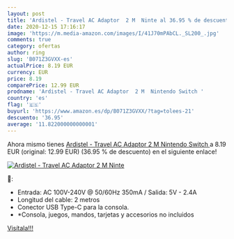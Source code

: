 ```yaml
---
layout: post
title: 'Ardistel - Travel AC Adaptor  2 M  Ninte al 36.95 % de descuento'
date: 2020-12-15 17:16:17
image: 'https://m.media-amazon.com/images/I/41J70mPAbCL._SL200_.jpg'
comments: true
category: ofertas
author: ring
slug: 'B071Z3GVXX-es'
actualPrice: 8.19 EUR
currency: EUR
price: 8.19
comparePrice: 12.99 EUR
prodname: 'Ardistel - Travel AC Adaptor  2 M  Nintendo Switch '
country: 'es'
flag: '🇪🇸'
buyurl: 'https://www.amazon.es/dp/B071Z3GVXX/?tag=tolees-21'
descuento: '36.95'
average: '11.822000000000001'
---
```


Ahora mismo tienes [Ardistel - Travel AC Adaptor  2 M  Nintendo Switch ](https://www.amazon.es/dp/B071Z3GVXX/?tag=tolees-21) a 8.19 EUR (original: 12.99 EUR) (36.95 %  de descuento) en el siguiente enlace!

[![Ardistel - Travel AC Adaptor  2 M  Ninte](https://m.media-amazon.com/images/I/41J70mPAbCL._SL200_.jpg)](https://www.amazon.es/dp/B071Z3GVXX/?tag=tolees-21)

🔎:

- Entrada: AC 100V-240V @ 50/60Hz 350mA / Salida: 5V - 2.4A
- Longitud del cable: 2 metros
- Conector USB Type-C para la consola.
- *Consola, juegos, mandos, tarjetas y accesorios no incluidos

[Visítala!!!](https://www.amazon.es/dp/B071Z3GVXX/?tag=tolees-21)
